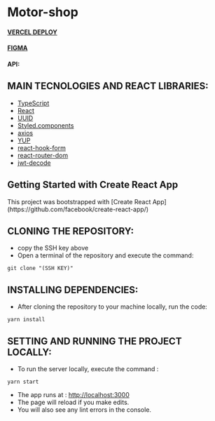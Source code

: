 
# Motor-shop



#### [VERCEL DEPLOY]()
#### [FIGMA](https://www.figma.com/file/gEUjTK4ozBPNbJnqI8qZPH/M6---E-Commerce?node-id=98%3A558&t=sT3EXyHtiUl3cs1L-1/)
#### API: 


## MAIN TECNOLOGIES AND REACT LIBRARIES:
- [TypeScript](https://www.typescriptlang.org/)
- [React](https://reactjs.org/docs/getting-started.html/)
- [UUID](https://www.npmjs.com/package/uuid/)
- [Styled.components](https://styled-components.com/)
- [axios](https://www.npmjs.com/package/axios/)
- [YUP](https://www.npmjs.com/package/yup/)
- [react-hook-form](https://react-hook-form.com/)
- [react-router-dom](https://www.npmjs.com/package/react-router-dom/)
- [jwt-decode](https://jwt.io/)

<h2> Getting Started with Create React App</h2>
This project was bootstrapped with [Create React App](https://github.com/facebook/create-react-app/)

## CLONING THE REPOSITORY:
- copy the SSH key above
- Open a terminal of the repository and execute the command: 

```
git clone "(SSH KEY)"
```

## INSTALLING DEPENDENCIES:
- After cloning the repository to your machine locally, run the code:

```
yarn install
```

## SETTING AND RUNNING THE PROJECT LOCALLY:
- To run the server locally, execute the command :

```
yarn start
```
- The app runs at :
 [http://localhost:3000](http://localhost:3000)
- The page will reload if you make edits.
- You will also see any lint errors in the console.



